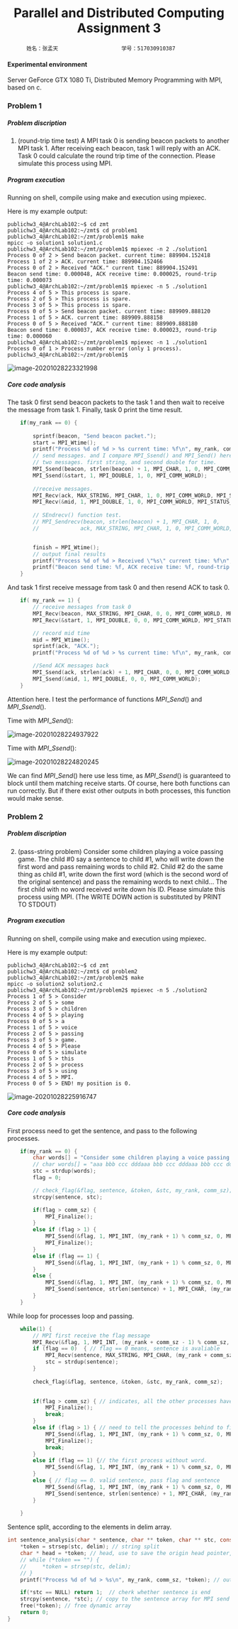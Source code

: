 <h1><center>Parallel and Distributed Computing Assignment 3<center/></h1>



          姓名：张孟天					学号：517030910387

#### Experimental environment 

Server GeForce GTX 1080 Ti, Distributed Memory Programming with MPI, based on c.



<h3> Problem 1</h3>

##### Problem discription

1. (round-trip time test) A MPI task 0 is sending beacon packets to another MPI task 1. After receiving each beacon, task 1 will reply with an ACK. Task 0 could calculate the round trip time of the connection. Please simulate this process using MPI.

##### Program execution

Running on shell, compile using make and execution using mpiexec.

Here is my example output:

~~~shell
publichw3_4@ArchLab102:~$ cd zmt
publichw3_4@ArchLab102:~/zmt$ cd problem1
publichw3_4@ArchLab102:~/zmt/problem1$ make
mpicc -o solution1 solution1.c
publichw3_4@ArchLab102:~/zmt/problem1$ mpiexec -n 2 ./solution1
Process 0 of 2 > Send beacon packet. current time: 889904.152418
Process 1 of 2 > ACK. current time: 889904.152466
Process 0 of 2 > Received "ACK." current time: 889904.152491
Beacon send time: 0.000048, ACK receive time: 0.000025, round-trip time: 0.000073
publichw3_4@ArchLab102:~/zmt/problem1$ mpiexec -n 5 ./solution1
Process 4 of 5 > This process is spare.
Process 2 of 5 > This process is spare.
Process 3 of 5 > This process is spare.
Process 0 of 5 > Send beacon packet. current time: 889909.888120
Process 1 of 5 > ACK. current time: 889909.888158
Process 0 of 5 > Received "ACK." current time: 889909.888180
Beacon send time: 0.000037, ACK receive time: 0.000023, round-trip time: 0.000060
publichw3_4@ArchLab102:~/zmt/problem1$ mpiexec -n 1 ./solution1
Process 0 of 1 > Process number error (only 1 process).
publichw3_4@ArchLab102:~/zmt/problem1$ 
~~~

![image-20201028223321998](C:\Users\MengtianZhang\AppData\Roaming\Typora\typora-user-images\image-20201028223321998.png)



##### Core code analysis

The task 0 first send beacon packets to the task 1 and then wait to receive the message from task 1. Finally, task 0 print the time result.

~~~c
    if(my_rank == 0) {
        
        sprintf(beacon, "Send beacon packet.");
        start = MPI_Wtime();
        printf("Process %d of %d > %s current time: %f\n", my_rank, comm_sz, beacon, start);
        // send messages. and I compare MPI_Ssend() and MPI_Send() here.
        // two messages. first string, and second double for time.
        MPI_Ssend(beacon, strlen(beacon) + 1, MPI_CHAR, 1, 0, MPI_COMM_WORLD);
        MPI_Ssend(&start, 1, MPI_DOUBLE, 1, 0, MPI_COMM_WORLD);
        
        //receive messages.
        MPI_Recv(ack, MAX_STRING, MPI_CHAR, 1, 0, MPI_COMM_WORLD, MPI_STATUS_IGNORE);
        MPI_Recv(&mid, 1, MPI_DOUBLE, 1, 0, MPI_COMM_WORLD, MPI_STATUS_IGNORE);
        
        // SEndrecv() function test.
        // MPI_Sendrecv(beacon, strlen(beacon) + 1, MPI_CHAR, 1, 0, 
        //             ack, MAX_STRING, MPI_CHAR, 1, 0, MPI_COMM_WORLD, MPI_STATUS_IGNORE);


        finish = MPI_Wtime();
        // output final results
        printf("Process %d of %d > Received \"%s\" current time: %f\n", my_rank, comm_sz, ack, finish);
        printf("Beacon send time: %f, ACK receive time: %f, round-trip time: %f\n", mid-start, finish-mid, finish-start);
    }
~~~

And task 1 first receive message from task 0 and then resend ACK to task 0.

~~~c
    if( my_rank == 1) {
        // receive messages from task 0
        MPI_Recv(beacon, MAX_STRING, MPI_CHAR, 0, 0, MPI_COMM_WORLD, MPI_STATUS_IGNORE);
        MPI_Recv(&start, 1, MPI_DOUBLE, 0, 0, MPI_COMM_WORLD, MPI_STATUS_IGNORE);

        // record mid time
        mid = MPI_Wtime();
        sprintf(ack, "ACK.");
        printf("Process %d of %d > %s current time: %f\n", my_rank, comm_sz, ack, mid);

        //Send ACK messages back
        MPI_Ssend(ack, strlen(ack) + 1, MPI_CHAR, 0, 0, MPI_COMM_WORLD);
        MPI_Ssend(&mid, 1, MPI_DOUBLE, 0, 0, MPI_COMM_WORLD);
    }
~~~



Attention here. I test the performance of functions $MPI\_Send()$ and $MPI\_Ssend()$.

Time with $MPI\_Send()$:

![image-20201028224937922](C:\Users\MengtianZhang\AppData\Roaming\Typora\typora-user-images\image-20201028224937922.png)

Time with $MPI\_Ssend()$:

![image-20201028224820245](C:\Users\MengtianZhang\AppData\Roaming\Typora\typora-user-images\image-20201028224820245.png)

We can find $MPI\_Send()$ here use less time, as $MPI\_Ssend()$ is guaranteed to block until them matching receive starts. Of course, here both functions can run correctly. But if there exist other outputs in both processes, this function would make sense.




<h3> Problem 2</h3>

##### Problem discription

2. (pass-string problem) Consider some children playing a voice passing game. The child #0 say a sentence to child #1, who will write down the first word and pass remaining words to child #2. Child #2 do the same thing as child #1, write down the first word (which is the second word of the original sentence) and pass the remaining words to next child… The first child with no word received write down his ID.
   Please simulate this process using MPI. (The WRITE DOWN action is substituted by PRINT TO STDOUT)
   
##### Program execution

Running on shell, compile using make and execution using mpiexec.

Here is my example output:

~~~shell
publichw3_4@ArchLab102:~$ cd zmt
publichw3_4@ArchLab102:~/zmt$ cd problem2
publichw3_4@ArchLab102:~/zmt/problem2$ make
mpicc -o solution2 solution2.c
publichw3_4@ArchLab102:~/zmt/problem2$ mpiexec -n 5 ./solution2
Process 1 of 5 > Consider
Process 2 of 5 > some
Process 3 of 5 > children
Process 4 of 5 > playing
Process 0 of 5 > a
Process 1 of 5 > voice
Process 2 of 5 > passing
Process 3 of 5 > game.
Process 4 of 5 > Please
Process 0 of 5 > simulate
Process 1 of 5 > this
Process 2 of 5 > process
Process 3 of 5 > using
Process 4 of 5 > MPI.
Process 0 of 5 > END! my position is 0.
~~~



![image-20201028225916747](C:\Users\MengtianZhang\AppData\Roaming\Typora\typora-user-images\image-20201028225916747.png)



##### Core code analysis

First process need to get the sentence, and pass to the following processes.

~~~c
    if(my_rank == 0) {
        char words[] = "Consider some children playing a voice passing game. Please simulate this process using MPI.";
        // char words[] = "aaa bbb ccc dddaaa bbb ccc dddaaa bbb ccc ddd!";  // initialize sentence
        stc = strdup(words);
        flag = 0;

        // check_flag(&flag, sentence, &token, &stc, my_rank, comm_sz);
        strcpy(sentence, stc);

        if(flag > comm_sz) {
            MPI_Finalize();
        }
        else if (flag > 1) {
            MPI_Ssend(&flag, 1, MPI_INT, (my_rank + 1) % comm_sz, 0, MPI_COMM_WORLD);
            MPI_Finalize();
        }
        else if (flag == 1) {
            MPI_Ssend(&flag, 1, MPI_INT, (my_rank + 1) % comm_sz, 0, MPI_COMM_WORLD);
        }
        else {
            MPI_Ssend(&flag, 1, MPI_INT, (my_rank + 1) % comm_sz, 0, MPI_COMM_WORLD);
            MPI_Ssend(sentence, strlen(sentence) + 1, MPI_CHAR, (my_rank + 1) % comm_sz, 0, MPI_COMM_WORLD); 
        }        
    } 
~~~

While loop for processes loop and passing.

~~~c
    while(1) {
        // MPI first receive the flag message
        MPI_Recv(&flag, 1, MPI_INT, (my_rank + comm_sz - 1) % comm_sz, 0, MPI_COMM_WORLD, MPI_STATUS_IGNORE);
        if (flag == 0)  { // flag == 0 means, sentence is avaliable
            MPI_Recv(sentence, MAX_STRING, MPI_CHAR, (my_rank + comm_sz - 1) % comm_sz, 0, MPI_COMM_WORLD, MPI_STATUS_IGNORE);
            stc = strdup(sentence);
        }
        
        check_flag(&flag, sentence, &token, &stc, my_rank, comm_sz);

        
        if(flag > comm_sz) { // indicates, all the other processes have finalize and break.
            MPI_Finalize();
            break;
        }
        else if (flag > 1) { // need to tell the processes behind to finish, and then break.
            MPI_Ssend(&flag, 1, MPI_INT, (my_rank + 1) % comm_sz, 0, MPI_COMM_WORLD);
            MPI_Finalize();
            break;
        }
        else if (flag == 1) {// the first process without word.
            MPI_Ssend(&flag, 1, MPI_INT, (my_rank + 1) % comm_sz, 0, MPI_COMM_WORLD);
        }
        else { // flag == 0. valid sentence, pass flag and sentence
            MPI_Ssend(&flag, 1, MPI_INT, (my_rank + 1) % comm_sz, 0, MPI_COMM_WORLD);
            MPI_Ssend(sentence, strlen(sentence) + 1, MPI_CHAR, (my_rank + 1) % comm_sz, 0, MPI_COMM_WORLD);   
        }  
        
    }
~~~

Sentence split, according to the elements in delim array. 

~~~c
int sentence_analysis(char * sentence, char ** token, char ** stc, const int my_rank, const int comm_sz) {
    *token = strsep(stc, delim); // string split
    char * head = *token; // head, use to save the origin head pointer, for free
    // while (*token == "") {
    //     *token = strsep(stc, delim);
    // }
    printf("Process %d of %d > %s\n", my_rank, comm_sz, *token); // output result

    if(*stc == NULL) return 1;  // cherk whether sentence is end
    strcpy(sentence, *stc); // copy to the sentence array for MPI send
    free(*token); // free dynamic array
    return 0;
}
~~~

